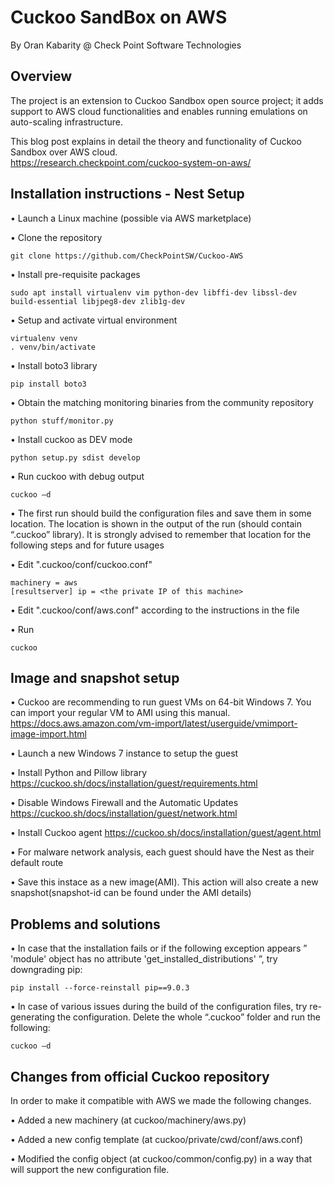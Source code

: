 # Cuckoo SandBox on AWS
By Oran Kabarity @ Check Point Software Technologies

## Overview

The project is an extension to Cuckoo Sandbox open source project; it adds support to AWS cloud functionalities and enables running emulations on auto-scaling infrastructure.

This blog post explains in detail the theory and functionality of Cuckoo Sandbox over AWS cloud.  
https://research.checkpoint.com/cuckoo-system-on-aws/

## Installation instructions - Nest Setup


•	Launch a Linux machine (possible via AWS marketplace)

•	Clone the repository
```
git clone https://github.com/CheckPointSW/Cuckoo-AWS
```
•	Install pre-requisite packages
```
sudo apt install virtualenv vim python-dev libffi-dev libssl-dev build-essential libjpeg8-dev zlib1g-dev

```
•	Setup and activate virtual environment 
```
virtualenv venv
. venv/bin/activate
```

•	Install boto3 library
```
pip install boto3
```

•	Obtain the matching monitoring binaries from the community repository
```
python stuff/monitor.py
```

•	Install cuckoo as DEV mode
```
python setup.py sdist develop
```

•	Run cuckoo with debug output
```
cuckoo –d
```

•	The first run should build the configuration files and save them in some location. The location is shown in the output of the run (should contain “.cuckoo” library). It is strongly advised to remember that location for the following steps and for future usages

•	Edit ".cuckoo/conf/cuckoo.conf"
```
machinery = aws
[resultserver] ip = <the private IP of this machine>
```

•	Edit ".cuckoo/conf/aws.conf" according to the instructions in the file

•	Run 
```
cuckoo 
```
 

## Image and snapshot setup

•	Cuckoo are recommending to run guest VMs on 64-bit Windows 7. You can import your regular VM to AMI using this manual.
  https://docs.aws.amazon.com/vm-import/latest/userguide/vmimport-image-import.html

•	Launch a new Windows 7 instance to setup the guest 

•	Install Python and Pillow library
  https://cuckoo.sh/docs/installation/guest/requirements.html

•	Disable Windows Firewall and the Automatic Updates
  https://cuckoo.sh/docs/installation/guest/network.html
  
•	Install Cuckoo agent
  https://cuckoo.sh/docs/installation/guest/agent.html

•	For malware network analysis, each guest should have the Nest as their default route 

•	Save this instace as a new image(AMI). This action will also create a new snapshot(snapshot-id can be found under the AMI details)


## Problems and solutions
•	In case that the installation fails or if the following exception appears ” 'module' object has no attribute 'get_installed_distributions' ”, try downgrading pip:
```
pip install --force-reinstall pip==9.0.3
```

•	In case of various issues during the build of the configuration files, try re-generating the configuration. 
Delete the whole “.cuckoo” folder and run the following:
```
cuckoo –d 
```

## Changes from official Cuckoo repository

In order to make it compatible with AWS we made the following changes.

•	Added a new machinery (at cuckoo/machinery/aws.py)

•	Added a new config template (at cuckoo/private/cwd/conf/aws.conf)

•	Modified the config object (at cuckoo/common/config.py) in a way that will support the new configuration file.
